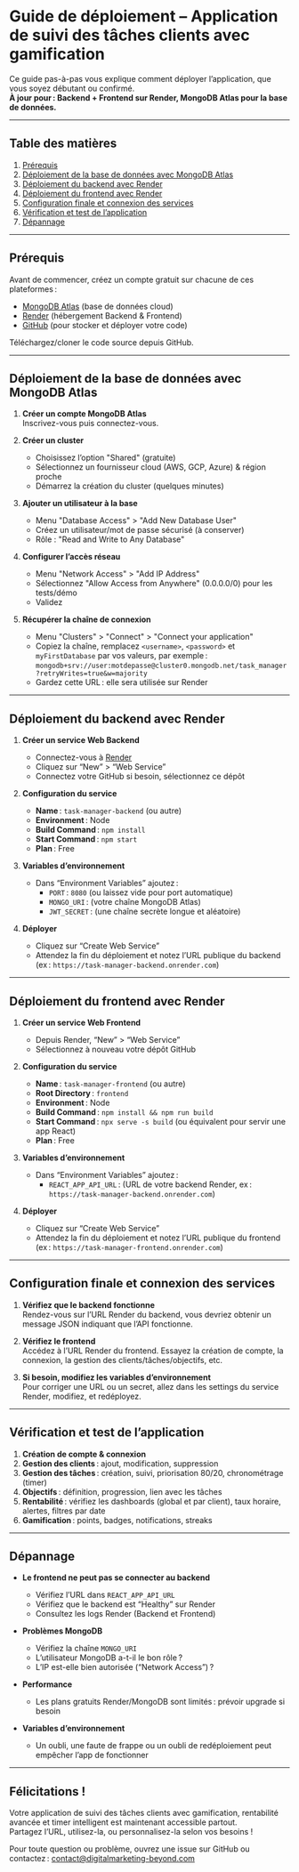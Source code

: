 # Guide de déploiement – Application de suivi des tâches clients avec gamification

Ce guide pas-à-pas vous explique comment déployer l’application, que vous soyez débutant ou confirmé.  
**À jour pour : Backend + Frontend sur Render, MongoDB Atlas pour la base de données.**

---

## Table des matières

1. [Prérequis](#prérequis)
2. [Déploiement de la base de données avec MongoDB Atlas](#déploiement-de-la-base-de-données-avec-mongodb-atlas)
3. [Déploiement du backend avec Render](#déploiement-du-backend-avec-render)
4. [Déploiement du frontend avec Render](#déploiement-du-frontend-avec-render)
5. [Configuration finale et connexion des services](#configuration-finale-et-connexion-des-services)
6. [Vérification et test de l’application](#vérification-et-test-de-lapplication)
7. [Dépannage](#dépannage)

---

## Prérequis

Avant de commencer, créez un compte gratuit sur chacune de ces plateformes :

- [MongoDB Atlas](https://www.mongodb.com/cloud/atlas/register) (base de données cloud)
- [Render](https://render.com/) (hébergement Backend & Frontend)
- [GitHub](https://github.com/join) (pour stocker et déployer votre code)

Téléchargez/cloner le code source depuis GitHub.

---

## Déploiement de la base de données avec MongoDB Atlas

1. **Créer un compte MongoDB Atlas**  
   Inscrivez-vous puis connectez-vous.

2. **Créer un cluster**  
   - Choisissez l’option "Shared" (gratuite)
   - Sélectionnez un fournisseur cloud (AWS, GCP, Azure) & région proche
   - Démarrez la création du cluster (quelques minutes)

3. **Ajouter un utilisateur à la base**  
   - Menu "Database Access" > "Add New Database User"
   - Créez un utilisateur/mot de passe sécurisé (à conserver)
   - Rôle : "Read and Write to Any Database"

4. **Configurer l’accès réseau**  
   - Menu "Network Access" > "Add IP Address"
   - Sélectionnez "Allow Access from Anywhere" (0.0.0.0/0) pour les tests/démo
   - Validez

5. **Récupérer la chaîne de connexion**  
   - Menu "Clusters" > "Connect" > "Connect your application"
   - Copiez la chaîne, remplacez `<username>`, `<password>` et `myFirstDatabase` par vos valeurs, par exemple :  
     `mongodb+srv://user:motdepasse@cluster0.mongodb.net/task_manager?retryWrites=true&w=majority`
   - Gardez cette URL : elle sera utilisée sur Render

---

## Déploiement du backend avec Render

1. **Créer un service Web Backend**
   - Connectez-vous à [Render](https://render.com/)
   - Cliquez sur “New” > “Web Service”
   - Connectez votre GitHub si besoin, sélectionnez ce dépôt

2. **Configuration du service**
   - **Name** : `task-manager-backend` (ou autre)
   - **Environment** : Node
   - **Build Command** : `npm install`
   - **Start Command** : `npm start`
   - **Plan** : Free

3. **Variables d’environnement**
   - Dans “Environment Variables” ajoutez :
     - `PORT` : `8080` (ou laissez vide pour port automatique)
     - `MONGO_URI` : (votre chaîne MongoDB Atlas)
     - `JWT_SECRET` : (une chaîne secrète longue et aléatoire)

4. **Déployer**
   - Cliquez sur “Create Web Service”
   - Attendez la fin du déploiement et notez l’URL publique du backend (ex : `https://task-manager-backend.onrender.com`)

---

## Déploiement du frontend avec Render

1. **Créer un service Web Frontend**
   - Depuis Render, “New” > “Web Service”
   - Sélectionnez à nouveau votre dépôt GitHub

2. **Configuration du service**
   - **Name** : `task-manager-frontend` (ou autre)
   - **Root Directory** : `frontend`
   - **Environment** : Node
   - **Build Command** : `npm install && npm run build`
   - **Start Command** : `npx serve -s build` (ou équivalent pour servir une app React)
   - **Plan** : Free

3. **Variables d’environnement**
   - Dans “Environment Variables” ajoutez :
     - `REACT_APP_API_URL` : (URL de votre backend Render, ex : `https://task-manager-backend.onrender.com`)

4. **Déployer**
   - Cliquez sur “Create Web Service”
   - Attendez la fin du déploiement et notez l’URL publique du frontend (ex : `https://task-manager-frontend.onrender.com`)

---

## Configuration finale et connexion des services

1. **Vérifiez que le backend fonctionne**  
   Rendez-vous sur l’URL Render du backend, vous devriez obtenir un message JSON indiquant que l’API fonctionne.

2. **Vérifiez le frontend**  
   Accédez à l’URL Render du frontend. Essayez la création de compte, la connexion, la gestion des clients/tâches/objectifs, etc.

3. **Si besoin, modifiez les variables d’environnement**  
   Pour corriger une URL ou un secret, allez dans les settings du service Render, modifiez, et redéployez.

---

## Vérification et test de l’application

1. **Création de compte & connexion**
2. **Gestion des clients** : ajout, modification, suppression
3. **Gestion des tâches** : création, suivi, priorisation 80/20, chronométrage (timer)
4. **Objectifs** : définition, progression, lien avec les tâches
5. **Rentabilité** : vérifiez les dashboards (global et par client), taux horaire, alertes, filtres par date
6. **Gamification** : points, badges, notifications, streaks

---

## Dépannage

- **Le frontend ne peut pas se connecter au backend**
  - Vérifiez l’URL dans `REACT_APP_API_URL`
  - Vérifiez que le backend est “Healthy” sur Render
  - Consultez les logs Render (Backend et Frontend)

- **Problèmes MongoDB**
  - Vérifiez la chaîne `MONGO_URI`
  - L’utilisateur MongoDB a-t-il le bon rôle ?
  - L’IP est-elle bien autorisée (“Network Access”) ?

- **Performance**
  - Les plans gratuits Render/MongoDB sont limités : prévoir upgrade si besoin

- **Variables d’environnement**
  - Un oubli, une faute de frappe ou un oubli de redéploiement peut empêcher l’app de fonctionner

---

## Félicitations !

Votre application de suivi des tâches clients avec gamification, rentabilité avancée et timer intelligent est maintenant accessible partout.  
Partagez l’URL, utilisez-la, ou personnalisez-la selon vos besoins !

Pour toute question ou problème, ouvrez une issue sur GitHub ou contactez : contact@digitalmarketing-beyond.com